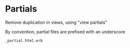 # Partials

Remove duplication in views, using "view partials"

By convention, partial files are prefixed with an underscore

`_partial.html.erb`


